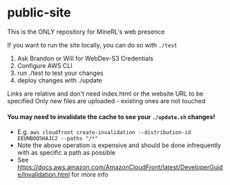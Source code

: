 # public-site
This is the ONLY repository for MineRL's web presence

If you want to run the site locally, you can do so with `./test` 

1) Ask Brandon or Will for WebDev-S3 Credentials
2) Configure AWS CLI
3) run ./test to test your changes
4) deploy changes with ./update

Links are relative and don't need index.html or the website URL to be specified
Only new files are uploaded - existing ones are not touched

#### You may need to invalidate the cache to see your `./update.sh` changes!
* E.g. `aws cloudfront create-invalidation --distribution-id EEUNB0Q5HAJC2 --paths "/*"`
* Note the above operation is expensive and should be done infrequently with as specific a path as possible
* See https://docs.aws.amazon.com/AmazonCloudFront/latest/DeveloperGuide/Invalidation.html for more info
